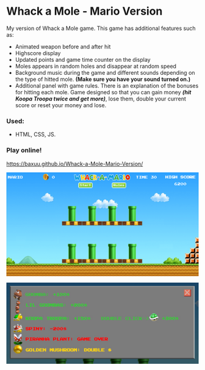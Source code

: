 # Whack a Mole - Mario Version

My version of Whack a Mole game. This game has additional features such as:


- Animated weapon before and after hit
- Highscore display
- Updated points and game time counter on the display 
- Moles appears in random holes and disappear at random speed
- Background music during the game and different sounds depending on the type of hitted mole.  **(Make sure you have your sound turned on.)**
- Additional panel with game rules. There is an explanation of the bonuses for hitting each mole. Game designed so that you can gain money ***(hit Koopa Troopa twice and get more)***, lose them, double your current score or reset your money and lose.

### Used:

* HTML, CSS, JS.

### Play online!
https://baxuu.github.io/Whack-a-Mole-Mario-Version/


![](https://raw.githubusercontent.com/baxuu/Whack-a-Mole-Mario-Version/master/images/mariogame12344.gif)

![](https://raw.githubusercontent.com/baxuu/Whack-a-Mole-Mario-Version/master/images/rulesmario.jpg)
